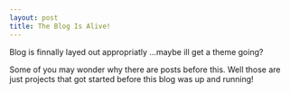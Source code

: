 ```yaml
---
layout: post
title: The Blog Is Alive!
--- 
```


Blog is finnally layed out appropriatly ...maybe ill get a theme going?

Some of you may wonder why there are posts before this. Well those are just projects that got started before this blog was up and running!

